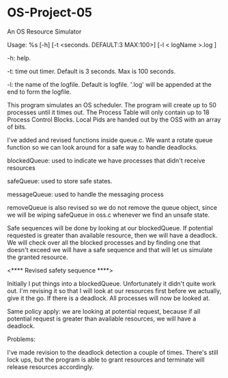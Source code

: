# OS-Project-05
An OS Resource Simulator

Usage: %s [-h] [-t <seconds. DEFAULT:3 MAX:100>] [-l < logName >.log ]

-h: help.

-t: time out timer. Default is 3 seconds. Max is 100 seconds.

-l: the name of the logfile. Default is logfile. '.log' will be appended at the end
    to form the logfile.

This program simulates an OS scheduler. The program will create up to 50 processes
until it times out. The Process Table will only contain up to 18 Process Control
Blocks. Local Pids are handed out by the OSS with an array of bits.

I've added and revised functions inside queue.c. We want a rotate queue function
so we can look around for a safe way to handle deadlocks. 

blockedQueue: used to indicate we have processes that didn't receive resources

safeQueue: used to store safe states.

messageQueue: used to handle the messaging process

removeQueue is also revised so we do not remove the queue object, since we will be
wiping safeQueue in oss.c whenever we find an unsafe state.

Safe sequences will be done by looking at our blockedQueue. If potential requested
is greater than available resource, then we will have a deadlock. We will check
over all the blocked processes and by finding one that doesn't exceed we will have
a safe sequence and that will let us simulate the granted resource.

<**** Revised safety sequence ****>

Initially I put things into a blockedQueue. Unfortunately it didn't quite work out.
I'm revising it so that I will look at our resources first before we actually,
give it the go. If there is a deadlock. All processes will now be looked at.

Same policy apply: we are looking at potential request, because if all potential
request is greater than available resources, we will have a deadlock.

Problems:

I've made revision to the deadlock detection a couple of times. There's still 
lock ups, but the program is able to grant resources and terminate will release
resources accordingly.
    